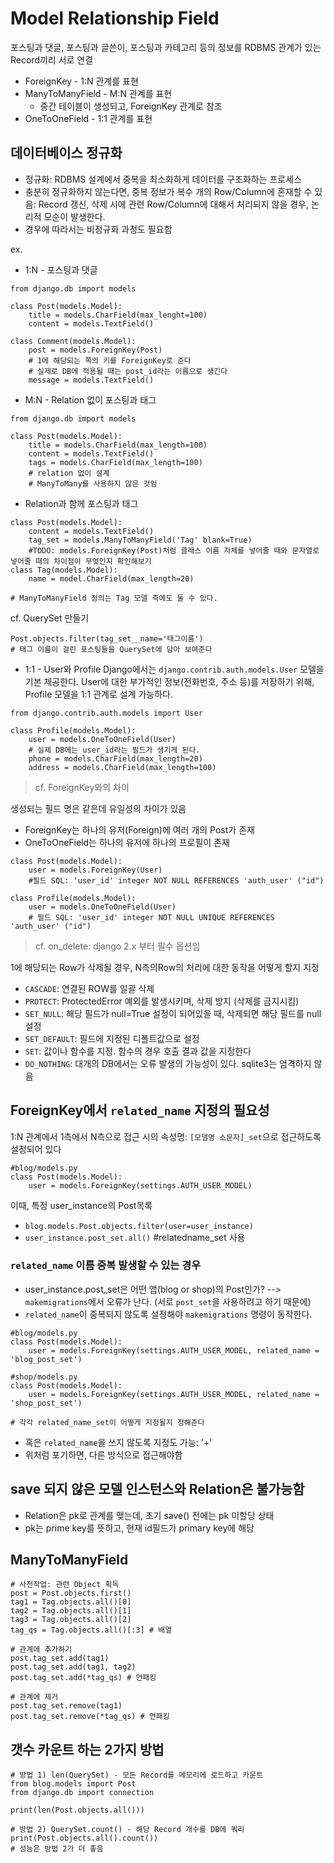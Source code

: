 # Model Relationship Field
포스팅과 댓글, 포스팅과 글쓴이, 포스팅과 카테고리 등의 정보를 RDBMS 관계가 있는 Record끼리 서로 연결
- ForeignKey - 1:N 관계를 표현
- ManyToManyField - M:N 관계를 표현
	* 중간 테이블이 생성되고, ForeignKey 관계로 참조
- OneToOneField - 1:1 관계를 표현

## 데이터베이스 정규화
- 정규화: RDBMS 설계에서 중복을 최소화하게 데이터를 구조화하는 프로세스
- 충분히 정규화하지 않는다면, 중복 정보가 복수 개의 Row/Column에 혼재할 수 있음: Record 갱신, 삭제 시에 관련 Row/Column에 대해서 처리되지 않을 경우, 논리적 모순이 발생한다.
- 경우에 따라서는 비정규화 과정도 필요함

ex.
* 1:N - 포스팅과 댓글

```
from django.db import models

class Post(models.Model):
	title = models.CharField(max_lenght=100)
    content = models.TextField()
    
class Comment(models.Model):
	post = models.ForeignKey(Post)
    # 1에 해당되는 쪽의 키를 ForeignKey로 준다
    # 실제로 DB에 적용될 때는 post_id라는 이름으로 생긴다
    message = models.TextField()
```

* M:N - Relation 없이 포스팅과 태그

```
from django.db import models

class Post(models.Model):
	title = models.CharField(max_length=100)
    content = models.TextField()
    tags = models.CharField(max_length=100)
    # relation 없이 설계
    # ManyToMany를 사용하지 않은 것임
```

* Relation과 함께 포스팅과 태그

```
class Post(models.Model):
	content = models.TextField()
    tag_set = models.ManyToManyField('Tag' blank=True)
    #TODO: models.ForeignKey(Post)처럼 클래스 이름 자체를 넣어줄 때와 문자열로 넣어줄 때의 차이점이 무엇인지 확인해보기
class Tag(models.Model):
	name = model.CharField(max_length=20)
    
# ManyToManyField 정의는 Tag 모델 측에도 둘 수 있다.
```

cf. QuerySet 만들기
```
Post.objects.filter(tag_set__name='태그이름')
# 태그 이름이 걸린 포스팅들을 QuerySet에 담아 보여준다
```

* 1:1 - User와 Profile
Django에서는 `django.contrib.auth.models.User` 모델을 기본 제공한다. User에 대한 부가적인 정보(전화번호, 주소 등)를 저장하기 위해, Profile 모델을 1:1 관계로 설계 가능하다.

```
from django.contrib.auth.models import User

class Profile(models.Model):
	user = models.OneToOneField(User)
    # 실제 DB에는 user_id라는 필드가 생기게 된다.
    phone = models.CharField(max_length=20)
    address = models.CharField(max_length=100)
```

> cf. ForeignKey와의 차이

생성되는 필드 명은 같은데 유일성의 차이가 있음
- ForeignKey는 하나의 유저(Foreign)에 여러 개의 Post가 존재
- OneToOneField는 하나의 유저에 하나의 프로필이 존재

```
class Post(models.Model):
	user = models.ForeignKey(User)
    #필드 SQL: 'user_id' integer NOT NULL REFERENCES 'auth_user' ("id")
    
class Profile(models.Model):
	user = models.OneToOneField(User)
    # 필드 SQL: 'user_id' integer NOT NULL UNIQUE REFERENCES 'auth_user' ("id")
```

> cf. on_delete: django 2.x 부터 필수 옵션임

1에 해당되는 Row가 삭제될 경우, N측의Row의 처리에 대한 동작을 어떻게 할지 지정

- `CASCADE`: 연결된 ROW를 일괄 삭제
- `PROTECT`: ProtectedError 예외를 발생시키며, 삭제 방지 (삭제를 금지시킴)
- `SET_NULL`: 해당 필드가 null=True 설정이 되어있을 때, 삭제되면 해당 필드를 null 설정
- `SET_DEFAULT`: 필드에 지정된 디폴트값으로 설정
- `SET`: 값이나 함수를 지정. 함수의 경우 호출 결과 값을 지정한다
- `DO_NOTHING`: 대개의 DB에서는 오류 발생의 가능성이 있다. sqlite3는 엄격하지 않음

## ForeignKey에서 `related_name` 지정의 필요성

1:N 관계에서 1측에서 N측으로 접근 시의 속성명: `[모델명 소문자]_set`으로 접근하도록 설정되어 있다

```
#blog/models.py
class Post(models.Model):
	user = models.ForeignKey(settings.AUTH_USER_MODEL)
```
이때, 특정 user_instance의 Post목록
- `blog.models.Post.objects.filter(user=user_instance)`
- `user_instance.post_set.all()` #relatedname_set 사용

### `related_name` 이름 중복 발생할 수 있는 경우
- user_instance.post_set은 어떤 앱(blog or shop)의 Post인가? --> `makemigrations`에서 오류가 난다. (서로 `post_set`을 사용하려고 하기 때문에)
- `related_name`이 중복되지 않도록 설정해야 `makemigrations` 명령이 동작한다.

```
#blog/models.py
class Post(models.Model):
	user = models.ForeignKey(settings.AUTH_USER_MODEL, related_name = 'blog_post_set')
    
#shop/models.py
class Post(models.Model):
	user = models.ForeignKey(settings.AUTH_USER_MODEL, related_name = 'shop_post_set')

# 각각 related_name_set이 어떻게 지정될지 정해준다
```

- 혹은 `related_name`을 쓰지 않도록 지정도 가능: '+'
- 위처럼 포기하면, 다른 방식으로 접근해야함

## save 되지 않은 모델 인스턴스와 Relation은 불가능함
- Relation은 pk로 관계를 맺는데, 초기 save() 전에는 pk 미할당 상태
- pk는 prime key를 뜻하고, 현재 id필드가 primary key에 해당

## ManyToManyField

```
# 사전작업: 관련 Object 획득
post = Post.objects.first()
tag1 = Tag.objects.all()[0]
tag2 = Tag.objects.all()[1]
tag3 = Tag.objects.all()[2]
tag_qs = Tag.objects.all()[:3] # 배열
```
```
# 관계에 추가하기
post.tag_set.add(tag1)
post.tag_set.add(tag1, tag2)
post.tag_set.add(*tag_qs) # 언패킹
```
```
# 관계에 제거
post.tag_set.remove(tag1)
post.tag_set.remove(*tag_qs) # 언패킹
```

## 갯수 카운트 하는 2가지 방법
```
# 방법 1) len(QuerySet) - 모든 Record를 메모리에 로드하고 카운트
from blog.models import Post
from django.db import connection

print(len(Post.objects.all()))
```
```
# 방법 2) QuerySet.count() - 해당 Record 개수를 DB에 쿼리
print(Post.objects.all().count())
# 성능은 방법 2가 더 좋음
```